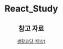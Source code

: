<div align="center">

<h1>React_Study</h1>

<h2>참고 자료</h2>
<a href="https://youtube.com/playlist?list=PLuHgQVnccGMCOGstdDZvH41x0Vtvwyxu7&si=Rg70mF6GCnEG2vKH">생활코딩 (영상)</a>
</div>
